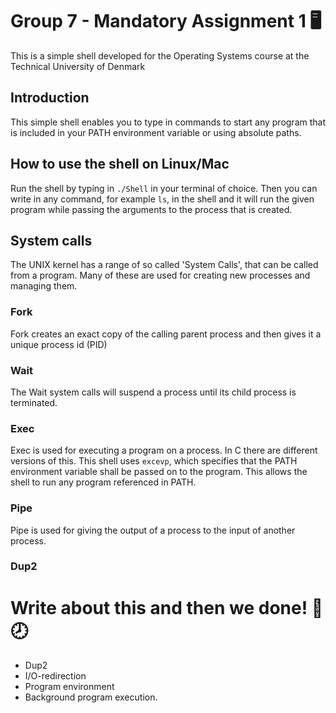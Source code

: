 # Group 7 - Mandatory Assignment 1 🖥 




This is a simple shell developed for the Operating Systems course at the Technical University of Denmark



## Introduction
This simple shell enables you to type in commands to start any program that is included in your PATH environment variable or using absolute paths.


## How to use the shell on Linux/Mac

 Run the shell by typing in `./Shell` in your terminal of choice.
 Then you can write in any command, for example `ls`, in the shell and it will run the given program while passing the arguments to the process that is created.

## System calls
The UNIX kernel has a range of so called 'System Calls', that can be called from a program. Many of these are used for creating new processes and managing them. 
###  Fork
Fork creates an exact copy of the calling parent process and then gives it a unique process id (PID)
###  Wait
The Wait system calls will suspend a process until its child process is terminated. 
###  Exec
Exec is used for executing a program on a process. In C there are different versions of this. This shell uses `excevp`, which specifies that the PATH environment variable shall be passed on to the program.
This allows the shell to run any program referenced in PATH.
###  Pipe
Pipe is used for giving the output of a process to the input of another process. 

###  Dup2

# Write about this and then we done! 🙂 🕗 
- Dup2
- I/O-redirection
- Program environment
- Background program execution. 